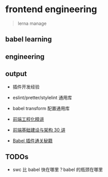 # frontend engineering

> lerna manage

## babel learning

## engineering

## output

- 插件开发经验
- eslint/pretter/stylelint 通用库
- babel transform 配置通用库

- [前端工程化精讲](https://kaiwu.lagou.com/course/courseInfo.htm?courseId=416#/content)
- [前端基础建设与架构 30 讲](https://kaiwu.lagou.com/course/courseInfo.htm?courseId=584#/content)
- [Babel 插件通关秘籍](https://juejin.cn/book/6946117847848321055)

## TODOs

- swc 比 babel 快在哪里？babel 的瓶颈在哪里
